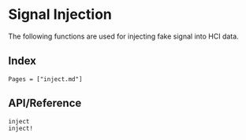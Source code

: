 # Signal Injection

The following functions are used for injecting fake signal into HCI data.

## Index

```@index
Pages = ["inject.md"]
```

## API/Reference

```@docs
inject
inject!
```
